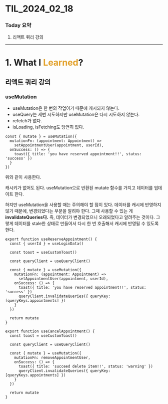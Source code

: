 # TIL_2024_02_18

### Today 요약

1. 리액트 쿼리 강의

---

# 1. What I <span style="color: #e2a029">Learned</span>?

## 리액트 쿼리 강의

### useMutation

- useMutation은 한 번의 작업이기 때문에 캐시되지 않는다.
- useQuery는 세번 시도하지만 useMutation은 다시 시도하지 않는다.
- refetch가 없다.
- isLoading, isFetching도 당연히 없다.

```tsx
const { mutate } = useMutation({
  mutationFn: (appointment: Appointment) =>
    setAppointmentUser(appointment, userId),
  onSuccess: () => {
    toast({ title: 'you have reserved appointment!!', status: 'success' })
  }
})
```

위와 같이 사용한다.

캐시키가 없어도 된다. useMutation으로 반환된 mutate 함수를 가지고 데이터를 업데이트 한다.

하지만 useMutation을 사용할 때는 주의해야 할 점이 있다. 데이터를 캐시에 반영하지 않기 때문에, 변경되었다는 부분을 알려야 한다. 그때 사용할 수 있는 게 **invalidateQueries다.** 즉, 데이터가 변경되었으니 오래되었다고 알려주는 것이다. 그렇게 데이터를 stale한 상태로 만들어서 다시 한 번 호출해서 캐시에 반영될 수 있도록 한다.

```tsx
export function useReserveAppointment() {
  const { userId } = useLoginData()

  const toast = useCustomToast()

  const queryClient = useQueryClient()

  const { mutate } = useMutation({
    mutationFn: (appointment: Appointment) =>
      setAppointmentUser(appointment, userId),
    onSuccess: () => {
      toast({ title: 'you have reserved appointment!!', status: 'success' })
      queryClient.invalidateQueries({ queryKey: [queryKeys.appointments] })
    }
  })

  return mutate
}
```

```tsx
export function useCancelAppointment() {
  const toast = useCustomToast()

  const queryClient = useQueryClient()

  const { mutate } = useMutation({
    mutationFn: removeAppointmentUser,
    onSuccess: () => {
      toast({ title: 'succeed delete item!!', status: 'warning' })
      queryClient.invalidateQueries({ queryKey: [queryKeys.appointments] })
    }
  })

  return mutate
}
```
